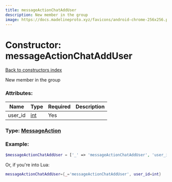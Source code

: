 ```yaml
---
title: messageActionChatAddUser
description: New member in the group
image: https://docs.madelineproto.xyz/favicons/android-chrome-256x256.png
---
```

# Constructor: messageActionChatAddUser  
[Back to constructors index](index.md)



New member in the group

### Attributes:

| Name     |    Type       | Required | Description |
|----------|---------------|----------|-------------|
|user\_id|[int](../types/int.md) | Yes|



### Type: [MessageAction](../types/MessageAction.md)


### Example:

```php
$messageActionChatAddUser = ['_' => 'messageActionChatAddUser', 'user_id' => int];
```  


Or, if you're into Lua:

```lua
messageActionChatAddUser={_='messageActionChatAddUser', user_id=int}

```


